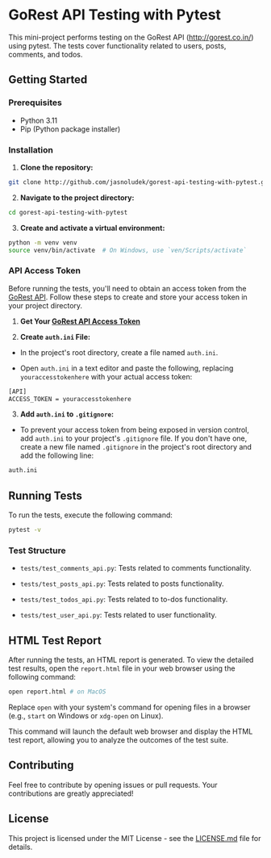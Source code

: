 # GoRest API Testing with Pytest

This mini-project performs testing on the GoRest API (http://gorest.co.in/) using pytest. The tests cover functionality related to users, posts, comments, and todos.

## Getting Started

### Prerequisites

- Python 3.11
- Pip (Python package installer)

### Installation

1. **Clone the repository:**

```bash
git clone http://github.com/jasnoludek/gorest-api-testing-with-pytest.git
```

2. **Navigate to the project directory:**

```bash
cd gorest-api-testing-with-pytest
```

3. **Create and activate a virtual environment:**

```bash
python -m venv venv
source venv/bin/activate  # On Windows, use `ven/Scripts/activate`
```

### API Access Token

Before running the tests, you'll need to obtain an access token from the [GoRest API](http://gorest.co.in/). Follow these steps to create and store your access token in your project directory.

1. **Get Your [GoRest API Access Token](https://gorest.co.in/my-account/access-tokens)**


2. **Create `auth.ini` File:**

  - In the project's root directory, create a file named `auth.ini`.


  - Open `auth.ini` in a text editor and paste the following, replacing `youraccesstokenhere` with your actual access token:

```bash
[API]
ACCESS_TOKEN = youraccesstokenhere
```

3. **Add `auth.ini` to `.gitignore`:**
- To prevent your access token from being exposed in version control, add `auth.ini` to your project's `.gitignore` file. If you don't have one, create a new file named `.gitignore` in the project's root directory and add the following line:
```bash
auth.ini
```
## Running Tests

To run the tests, execute the following command:

```bash
pytest -v
```

### Test Structure

- `tests/test_comments_api.py`: Tests related to comments functionality.


- `tests/test_posts_api.py`: Tests related to posts functionality.


- `tests/test_todos_api.py`: Tests related to to-dos functionality.


- `tests/test_user_api.py`: Tests related to user functionality.

## HTML Test Report

After running the tests, an HTML report is generated. To view the detailed test results, open the `report.html` file in your web browser using the following command:

```bash
open report.html # on MacOS
```

Replace `open` with your system's command for opening files in a browser (e.g., `start` on Windows or `xdg-open` on Linux).

This command will launch the default web browser and display the HTML test report, allowing you to analyze the outcomes of the test suite.

## Contributing

Feel free to contribute by opening issues or pull requests. Your contributions are greatly appreciated!

## License

This project is licensed under the MIT License - see the [LICENSE.md](LICENSE.md) file for details.